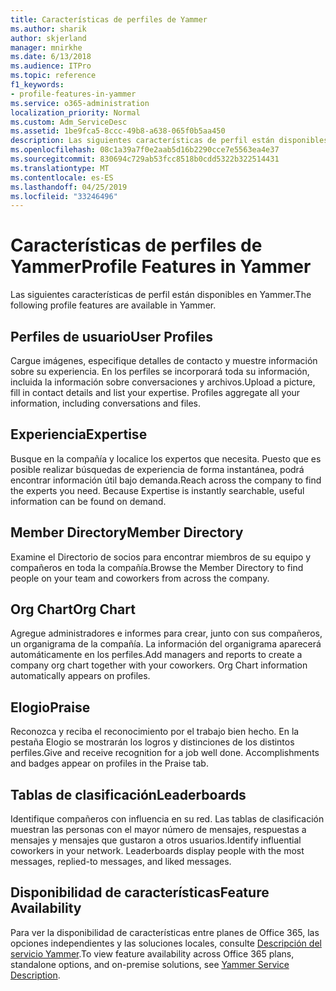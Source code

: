 ```yaml
---
title: Características de perfiles de Yammer
ms.author: sharik
author: skjerland
manager: mnirkhe
ms.date: 6/13/2018
ms.audience: ITPro
ms.topic: reference
f1_keywords:
- profile-features-in-yammer
ms.service: o365-administration
localization_priority: Normal
ms.custom: Adm_ServiceDesc
ms.assetid: 1be9fca5-8ccc-49b8-a638-065f0b5aa450
description: Las siguientes características de perfil están disponibles en Yammer.
ms.openlocfilehash: 08c1a39a7f0e2aab5d16b2290cce7e5563ea4e37
ms.sourcegitcommit: 830694c729ab53fcc8518b0cdd5322b322514431
ms.translationtype: MT
ms.contentlocale: es-ES
ms.lasthandoff: 04/25/2019
ms.locfileid: "33246496"
---
```

# <a name="profile-features-in-yammer"></a><span data-ttu-id="cccf3-103">Características de perfiles de Yammer</span><span class="sxs-lookup"><span data-stu-id="cccf3-103">Profile Features in Yammer</span></span>

<span data-ttu-id="cccf3-104">Las siguientes características de perfil están disponibles en Yammer.</span><span class="sxs-lookup"><span data-stu-id="cccf3-104">The following profile features are available in Yammer.</span></span>
  
## <a name="user-profiles"></a><span data-ttu-id="cccf3-105">Perfiles de usuario</span><span class="sxs-lookup"><span data-stu-id="cccf3-105">User Profiles</span></span>
<span data-ttu-id="cccf3-106"><a name="bkmk_UserProfiles"> </a></span><span class="sxs-lookup"><span data-stu-id="cccf3-106"></span></span>

<span data-ttu-id="cccf3-p101">Cargue imágenes, especifique detalles de contacto y muestre información sobre su experiencia. En los perfiles se incorporará toda su información, incluida la información sobre conversaciones y archivos.</span><span class="sxs-lookup"><span data-stu-id="cccf3-p101">Upload a picture, fill in contact details and list your expertise. Profiles aggregate all your information, including conversations and files.</span></span>
  
## <a name="expertise"></a><span data-ttu-id="cccf3-109">Experiencia</span><span class="sxs-lookup"><span data-stu-id="cccf3-109">Expertise</span></span>
<span data-ttu-id="cccf3-110"><a name="bkmk_Expertise"> </a></span><span class="sxs-lookup"><span data-stu-id="cccf3-110"></span></span>

<span data-ttu-id="cccf3-p102">Busque en la compañía y localice los expertos que necesita. Puesto que es posible realizar búsquedas de experiencia de forma instantánea, podrá encontrar información útil bajo demanda.</span><span class="sxs-lookup"><span data-stu-id="cccf3-p102">Reach across the company to find the experts you need. Because Expertise is instantly searchable, useful information can be found on demand.</span></span>
  
## <a name="member-directory"></a><span data-ttu-id="cccf3-113">Member Directory</span><span class="sxs-lookup"><span data-stu-id="cccf3-113">Member Directory</span></span>
<span data-ttu-id="cccf3-114"><a name="bkmk_MemberDirectory"> </a></span><span class="sxs-lookup"><span data-stu-id="cccf3-114"></span></span>

<span data-ttu-id="cccf3-115">Examine el Directorio de socios para encontrar miembros de su equipo y compañeros en toda la compañía.</span><span class="sxs-lookup"><span data-stu-id="cccf3-115">Browse the Member Directory to find people on your team and coworkers from across the company.</span></span>
  
## <a name="org-chart"></a><span data-ttu-id="cccf3-116">Org Chart</span><span class="sxs-lookup"><span data-stu-id="cccf3-116">Org Chart</span></span>
<span data-ttu-id="cccf3-117"><a name="bkmk_OrgChart"> </a></span><span class="sxs-lookup"><span data-stu-id="cccf3-117"></span></span>

<span data-ttu-id="cccf3-p103">Agregue administradores e informes para crear, junto con sus compañeros, un organigrama de la compañía. La información del organigrama aparecerá automáticamente en los perfiles.</span><span class="sxs-lookup"><span data-stu-id="cccf3-p103">Add managers and reports to create a company org chart together with your coworkers. Org Chart information automatically appears on profiles.</span></span>
  
## <a name="praise"></a><span data-ttu-id="cccf3-120">Elogio</span><span class="sxs-lookup"><span data-stu-id="cccf3-120">Praise</span></span>
<span data-ttu-id="cccf3-121"><a name="bkmk_Praise"> </a></span><span class="sxs-lookup"><span data-stu-id="cccf3-121"></span></span>

<span data-ttu-id="cccf3-p104">Reconozca y reciba el reconocimiento por el trabajo bien hecho. En la pestaña Elogio se mostrarán los logros y distinciones de los distintos perfiles.</span><span class="sxs-lookup"><span data-stu-id="cccf3-p104">Give and receive recognition for a job well done. Accomplishments and badges appear on profiles in the Praise tab.</span></span>
  
## <a name="leaderboards"></a><span data-ttu-id="cccf3-124">Tablas de clasificación</span><span class="sxs-lookup"><span data-stu-id="cccf3-124">Leaderboards</span></span>
<span data-ttu-id="cccf3-125"><a name="bkmk_Leaderboards"> </a></span><span class="sxs-lookup"><span data-stu-id="cccf3-125"></span></span>

<span data-ttu-id="cccf3-p105">Identifique compañeros con influencia en su red. Las tablas de clasificación muestran las personas con el mayor número de mensajes, respuestas a mensajes y mensajes que gustaron a otros usuarios.</span><span class="sxs-lookup"><span data-stu-id="cccf3-p105">Identify influential coworkers in your network. Leaderboards display people with the most messages, replied-to messages, and liked messages.</span></span>
  
## <a name="feature-availability"></a><span data-ttu-id="cccf3-128">Disponibilidad de características</span><span class="sxs-lookup"><span data-stu-id="cccf3-128">Feature Availability</span></span>
<span data-ttu-id="cccf3-129"><a name="bkmk_Leaderboards"> </a></span><span class="sxs-lookup"><span data-stu-id="cccf3-129"></span></span>

<span data-ttu-id="cccf3-130">Para ver la disponibilidad de características entre planes de Office 365, las opciones independientes y las soluciones locales, consulte [Descripción del servicio Yammer](yammer-service-description.md).</span><span class="sxs-lookup"><span data-stu-id="cccf3-130">To view feature availability across Office 365 plans, standalone options, and on-premise solutions, see [Yammer Service Description](yammer-service-description.md).</span></span>
  

